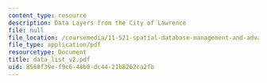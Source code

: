 ```yaml
---
content_type: resource
description: Data Layers from the City of Lawrence
file: null
file_location: /coursemedia/11-521-spatial-database-management-and-advanced-geographic-information-systems-spring-2003/8560f39ef9c648b0dc4421b8262ca2fb_data_list_v2.pdf
file_type: application/pdf
resourcetype: Document
title: data_list_v2.pdf
uid: 8560f39e-f9c6-48b0-dc44-21b8262ca2fb
---
```

